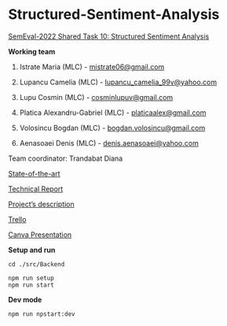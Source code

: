 # Structured-Sentiment-Analysis

[SemEval-2022 Shared Task 10: Structured Sentiment Analysis](https://competitions.codalab.org/competitions/33556#learn_the_details-overview)

**Working team**

1.  Istrate Maria (MLC) - mistrate06@gmail.com
    
2.  Lupancu Camelia (MLC) - lupancu_camelia_99v@yahoo.com
    
3.  Lupu Cosmin (MLC) - cosminlupuv@gmail.com
    
4.  Platica Alexandru-Gabriel (MLC) - platicaalex@gmail.com
    
5.  Volosincu Bogdan (MLC) - bogdan.volosincu@gmail.com

6. Aenasoaei Denis (MLC) - denis.aenasoaei@yahoo.com

Team coordinator: Trandabat Diana

[State-of-the-art](https://docs.google.com/document/d/1pc6v_ZByhtzvtFANLknnSOkIbzNAgMqH7ZdvuvMxwQA/edit?usp=sharing)

[Technical Report](https://docs.google.com/document/d/1kGXclNkQQLm21smsRVgv_puYh5IGk9XO6R9JSDxGzho/edit#heading=h.xee4atiuphoi)

[Project’s description](https://docs.google.com/document/d/1Q9F3b_EsFzntNlO4sgiy0rBlJRkYfLCNE36RoEnDeQ8/edit)

[Trello](https://trello.com/b/aIm9POpX/structured-sentiment-analysis)

[Canva Presentation](https://www.canva.com/design/DAE1t047bbI/share/preview?token=kymNJwRilz9sGYSiNyLXiQ&role=EDITOR&utm_content=DAE1t047bbI&utm_campaign=designshare&utm_medium=link&utm_source=sharebutton)




**Setup and run**

```cd ./src/Backend```

```
npm run setup
npm run start
```

**Dev mode**

`npm run npstart:dev`
